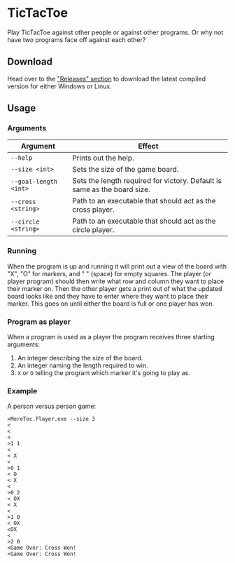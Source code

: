# TicTacToe

Play TicTacToe against other people or against other programs. Or why not have
two programs face off against each other?

## Download

Head over to the ["Releases" section](https://github.com/89netraM/TicTacToeGame/releases) to download the latest compiled version for either Windows or Linux.

## Usage

### Arguments
| Argument              | Effect                                               |
|-----------------------|------------------------------------------------------|
| `--help`              | Prints out the help.                                 |
| `--size <int>`        | Sets the size of the game board.                     |
| `--goal-length <int>` | Sets the length required for victory. Default is same as the board size. |
| `--cross <string>`    | Path to an executable that should act as the cross player. |
| `--circle <string>`   | Path to an executable that should act as the circle player. |

### Running

When the program is up and running it will print out a view of the board with
"X", "O" for markers, and " " (space) for empty squares. The player (or player
program) should then write what row and column they want to place their marker
on. Then the other player gets a print out of what the updated board looks like
and they have to enter where they want to place their marker. This goes on
until either the board is full or one player has won.

### Program as player

When a program is used as a player the program receives three starting arguments:
1. An integer describing the size of the board.
2. An integer naming the length required to win.
3. `X` or `O` telling the program which marker it's going to play as.

### Example

A person versus person game:

```shell
>MoreTec.Player.exe --size 3
<   
<   
<   
>1 1
<   
< X 
<   
>0 1
< O 
< X 
<   
>0 2
< OX
< X 
<   
>1 0
< OX
<OX 
<   
>2 0
<Game Over: Cross Won!
<Game Over: Cross Won!
```